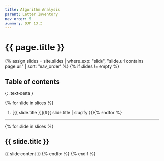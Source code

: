 ```yaml
---
title: Algorithm Analysis
parent: Letter Inventory
nav_order: 5
summary: BJP 13.2
---
```


# {{ page.title }}

{% assign slides = site.slides | where_exp: "slide", "slide.url contains page.url" | sort: "nav_order" %}
{% if slides != empty %}
## Table of contents
{: .text-delta }

{% for slide in slides %}
1. [{{ slide.title }}](#{{ slide.title | slugify }}){% endfor %}

---

{% for slide in slides %}
## {{ slide.title }}
{{ slide.content }}
{% endfor %}
{% endif %}

